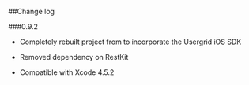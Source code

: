 ##Change log

###0.9.2


- Completely rebuilt project from to incorporate the Usergrid iOS SDK

- Removed dependency on RestKit

- Compatible with Xcode 4.5.2